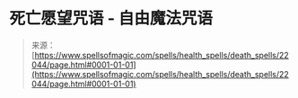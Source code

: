 <!--yml

category: 未分类

date: 2024-06-12 19:06:04

-->

# 死亡愿望咒语 - 自由魔法咒语

> 来源：[https://www.spellsofmagic.com/spells/health_spells/death_spells/22044/page.html#0001-01-01](https://www.spellsofmagic.com/spells/health_spells/death_spells/22044/page.html#0001-01-01)
